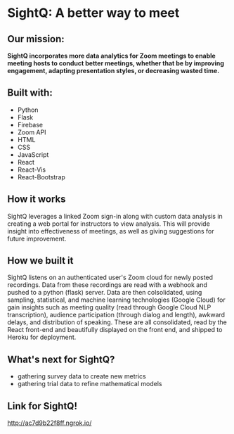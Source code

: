 # SightQ: A better way to meet

## Our mission: 
**SightQ incorporates more data analytics for Zoom meetings to enable meeting hosts to conduct better meetings, whether that be by improving engagement, adapting presentation styles, or decreasing wasted time.**

## Built with:
- Python
- Flask
- Firebase
- Zoom API
- HTML
- CSS
- JavaScript
- React
- React-Vis
- React-Bootstrap

## How it works
SightQ leverages a linked Zoom sign-in along with custom data analysis in creating a web portal for instructors to view analysis. This will provide insight into effectiveness of meetings, as well as giving suggestions for future improvement.

## How we built it
SightQ listens on an authenticated user's Zoom cloud for newly posted recordings. Data from these recordings are read with a webhook and pushed to a python (flask) server. Data are then colsolidated, using sampling, statistical, and machine learning technologies (Google Cloud) for gain insights such as meeting quality (read through Google Cloud NLP transcription), audience participation (through dialog and length), awkward delays, and distribution of speaking. These are all consolidated, read by the React front-end and beautifully displayed on the front end, and shipped to Heroku for deployment. 

## What's next for SightQ?
- gathering survey data to create new metrics
- gathering trial data to refine mathematical models


## Link for SightQ!

http://ac7d9b22f8ff.ngrok.io/


